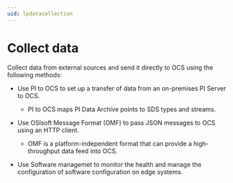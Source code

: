 ```yaml
---
uid: lpdatacollection
---
```


# Collect data

Collect data from external sources and send it directly to OCS using the following methods:

* Use PI to OCS to set up a transfer of data from an on-premises PI Server to OCS.

  * PI to OCS maps PI Data Archive points to SDS types and streams.

* Use OSIsoft Message Format (OMF) to pass JSON messages to OCS using an HTTP client. 

  * OMF is a platform-independent format that can provide a high-throughput data feed into OCS. 

* Use Software managemet to monitor the health and manage the configuration of software configuration on edge systems.
